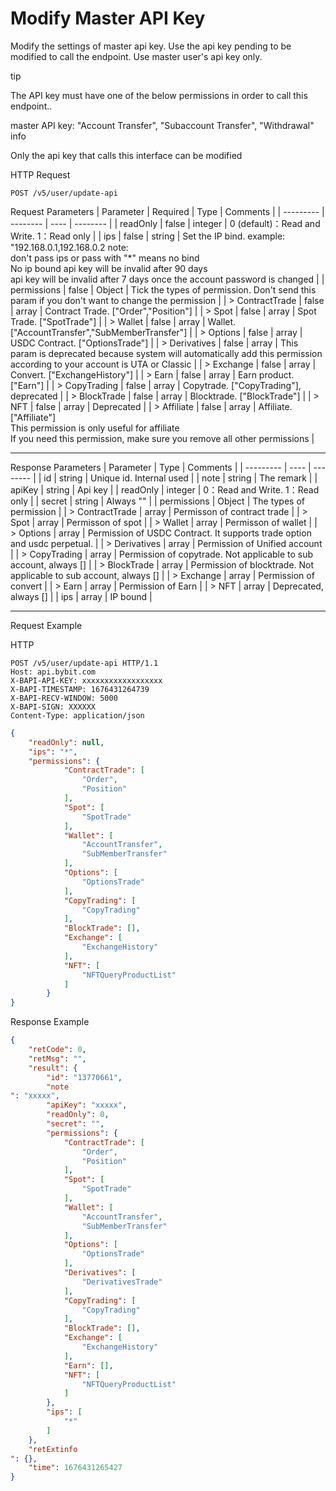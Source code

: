 # Modify Master API Key
Modify the settings of master api key. Use the api key pending to be modified to call the endpoint. Use master user's api key only.


tip

The API key must have one of the below permissions in order to call this endpoint..

master API key: "Account Transfer", "Subaccount Transfer", "Withdrawal"
info

Only the api key that calls this interface can be modified


HTTP Request
```http
POST /v5/user/update-api
```

Request Parameters
| Parameter | Required | Type | Comments |
| --------- | -------- | ---- | -------- |
| readOnly | false | integer | 0 (default)：Read and Write. 1：Read only |
| ips | false | string | Set the IP bind. example: "192.168.0.1,192.168.0.2  note: <br> don't pass ips or pass with "*" means no bind <br> No ip bound api key will be invalid after 90 days <br> api key will be invalid after 7 days once the account password is changed |
| permissions | false | Object | Tick the types of permission. Don't send this param if you don't want to change the permission |
| > ContractTrade | false | array | Contract Trade. ["Order","Position"] |
| > Spot | false | array | Spot Trade. ["SpotTrade"] |
| > Wallet | false | array | Wallet. ["AccountTransfer","SubMemberTransfer"] |
| > Options | false | array | USDC Contract. ["OptionsTrade"] |
| > Derivatives | false | array | This param is deprecated because system will automatically add this permission according to your account is UTA or Classic |
| > Exchange | false | array | Convert. ["ExchangeHistory"] |
| > Earn | false | array | Earn product. ["Earn"] |
| > CopyTrading | false | array | Copytrade. ["CopyTrading"], deprecated |
| > BlockTrade | false | array | Blocktrade. ["BlockTrade"] |
| > NFT | false | array | Deprecated |
| > Affiliate | false | array | Affiliate. ["Affiliate"] <br> This permission is only useful for affiliate <br> If you need this permission, make sure you remove all other permissions |

---


Response Parameters
| Parameter | Type | Comments |
| --------- | ---- | -------- |
| id | string | Unique id. Internal used |
| note | string | The remark |
| apiKey | string | Api key |
| readOnly | integer | 0：Read and Write. 1：Read only |
| secret | string | Always "" |
| permissions | Object | The types of permission |
| > ContractTrade | array | Permisson of contract trade |
| > Spot | array | Permisson of spot |
| > Wallet | array | Permisson of wallet |
| > Options | array | Permission of USDC Contract. It supports trade option and usdc perpetual. |
| > Derivatives | array | Permission of Unified account |
| > CopyTrading | array | Permission of copytrade. Not applicable to sub account, always [] |
| > BlockTrade | array | Permission of blocktrade. Not applicable to sub account, always [] |
| > Exchange | array | Permission of convert |
| > Earn | array | Permission of Earn |
| > NFT | array | Deprecated, always [] |
| ips | array | IP bound |

---

Request Example

HTTP
 
  
```http
POST /v5/user/update-api HTTP/1.1
Host: api.bybit.com
X-BAPI-API-KEY: xxxxxxxxxxxxxxxxxx
X-BAPI-TIMESTAMP: 1676431264739
X-BAPI-RECV-WINDOW: 5000
X-BAPI-SIGN: XXXXXX
Content-Type: application/json
```

```json
{
    "readOnly": null,
    "ips": "*",
    "permissions": {
            "ContractTrade": [
                "Order",
                "Position"
            ],
            "Spot": [
                "SpotTrade"
            ],
            "Wallet": [
                "AccountTransfer",
                "SubMemberTransfer"
            ],
            "Options": [
                "OptionsTrade"
            ],
            "CopyTrading": [
                "CopyTrading"
            ],
            "BlockTrade": [],
            "Exchange": [
                "ExchangeHistory"
            ],
            "NFT": [
                "NFTQueryProductList"
            ]
        }
}
```

Response Example
```json
{
    "retCode": 0,
    "retMsg": "",
    "result": {
        "id": "13770661",
        "note
": "xxxxx",
        "apiKey": "xxxxx",
        "readOnly": 0,
        "secret": "",
        "permissions": {
            "ContractTrade": [
                "Order",
                "Position"
            ],
            "Spot": [
                "SpotTrade"
            ],
            "Wallet": [
                "AccountTransfer",
                "SubMemberTransfer"
            ],
            "Options": [
                "OptionsTrade"
            ],
            "Derivatives": [
                "DerivativesTrade"
            ],
            "CopyTrading": [
                "CopyTrading"
            ],
            "BlockTrade": [],
            "Exchange": [
                "ExchangeHistory"
            ],
            "Earn": [],
            "NFT": [
                "NFTQueryProductList"
            ]
        },
        "ips": [
            "*"
        ]
    },
    "retExtinfo
": {},
    "time": 1676431265427
}
```

